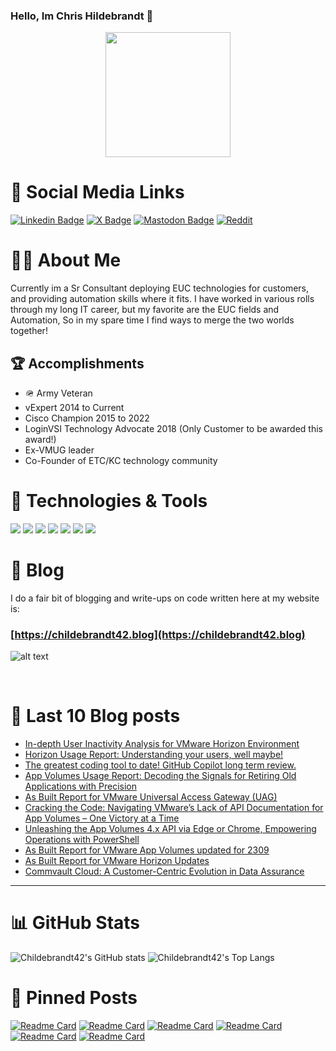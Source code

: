 ### Hello, Im Chris Hildebrandt :tumbler_glass:

<div id="header" align="center">
  <img src="https://media.giphy.com/media/ZqOGQO6ZMSqUYDHj0T/giphy.gif" width="200"/>
</div>

# :link: Social Media Links
[![Linkedin Badge](https://img.shields.io/badge/childebrandt42-linkedin-%230077B5?style=flat&logo=Linkedin&logoColor=white&link=https://www.linkedin.com/in/childebrandt42)](https://www.linkedin.com/in/childebrandt42)
[![X Badge](https://img.shields.io/badge/@childebrandt42-X-%23000000?style=flat&labelColor=1ca0f1&logo=X&logoColor=white&link=https://twitter.com/childebrandt42)](https://twitter.com/childebrandt42)
[![Mastodon Badge](https://img.shields.io/badge/@childebrandt42-MASTODON-%232B90D9?style=flat&logo=mastodon&logoColor=white&link=https://vmst.io/@childebrandt42)](https://vmst.io/@childebrandt42)
[![Reddit](https://img.shields.io/badge/childebrandt42-Reddit-FF4500?style=flat&logo=reddit&logoColor=white&link=https://www.reddit.com/user/childebrandt42)](https://www.reddit.com/user/childebrandt42)


# :technologist: About Me 
Currently im a Sr Consultant deploying EUC technologies for customers, and providing automation skills where it fits. I have worked in various rolls through my long IT career, but my favorite are the EUC fields and Automation, So in my spare time I find ways to merge the two worlds together! 

## :trophy: Accomplishments
* :military_helmet: Army Veteran
* vExpert 2014 to Current
* Cisco Champion 2015 to 2022
* LoginVSI Technology Advocate 2018 (Only Customer to be awarded this award!)
* Ex-VMUG leader
* Co-Founder of ETC/KC technology community

# :hammer: Technologies & Tools
![](https://img.shields.io/badge/OS-Windows-informational?style=flat&logo=Windows&logoColor=white&color=blue)
![](https://img.shields.io/badge/OS-Linux-informational?style=flat&logo=linux&logoColor=white&color=blue)
![](https://img.shields.io/badge/Editor-Vscode-informational?style=flat&logo=visualstudiocode&logoColor=white&color=blue)
![](https://img.shields.io/badge/Code-Powershell-informational?style=flat&logo=powershell&logoColor=white&color=blue)
![](https://img.shields.io/badge/Code-SQL-informational?style=flat&logo=microsoftsqlserver&logoColor=white&color=blue)
![](https://img.shields.io/badge/Cloud-Azure-informational?style=flat&logo=microsoftazure&logoColor=white&color=blue)
![](https://img.shields.io/badge/Technologies-VMware-informational?style=flat&logo=vmware&logoColor=white&color=blue)

# :notebook: Blog
I do a fair bit of blogging and write-ups on code written here at my website is:

### [https://childebrandt42.blog](https://childebrandt42.blog)

![alt text](https://childebrandt42.files.wordpress.com/2023/11/childebrandt42-logo-white-2.png?w=300) 

<br>

# :rotating_light: Last 10 Blog posts
<!-- BLOG-POST-LIST:START -->
- [In-depth User Inactivity Analysis for VMware Horizon Environment](https://childebrandt42.blog/2024/03/26/in-depth-user-inactivity-analysis-for-vmware-horizon-environment/)
- [Horizon Usage Report: Understanding your users, well maybe!](https://childebrandt42.blog/2024/03/12/horizon-usage-report-understanding-your-users-well-maybe/)
- [The greatest coding tool to date! GitHub Copilot long term review.](https://childebrandt42.blog/2024/02/27/the-greatest-coding-tool-to-date-github-copilot-long-time-review/)
- [App Volumes Usage Report: Decoding the Signals for Retiring Old Applications with Precision](https://childebrandt42.blog/2024/02/13/app-volumes-usage-report-decoding-the-signals-for-retiring-old-applications-with-precision/)
- [As Built Report for VMware Universal Access Gateway &lpar;UAG&rpar;](https://childebrandt42.blog/2024/02/05/as-built-report-for-vmware-universal-access-gateway-uag/)
- [Cracking the Code: Navigating VMware’s Lack of API Documentation for App Volumes – One Victory at a Time](https://childebrandt42.blog/2024/01/30/cracking-the-code-navigating-vmwares-lack-of-api-documentation-for-app-volumes-one-victory-at-a-time/)
- [Unleashing the App Volumes 4.x API via Edge or Chrome, Empowering Operations with PowerShell](https://childebrandt42.blog/2024/01/16/mastering-automation-unleashing-the-app-volumes-4-x-api-via-edge-or-chrome-empowering-operations-with-powershell-for-peak-efficiency/)
- [As Built Report for VMware App Volumes updated for 2309](https://childebrandt42.blog/2024/01/02/as-built-report-for-vmware-app-volumes-updated-for-2309/)
- [As Built Report for VMware Horizon Updates](https://childebrandt42.blog/2023/12/20/as-built-report-for-vmware-horizon-updates/)
- [Commvault Cloud: A Customer-Centric Evolution in Data Assurance](https://childebrandt42.blog/2023/11/23/commvault-cloud-a-customer-centric-evolution-in-data-assurance/)
<!-- BLOG-POST-LIST:END -->

---
# :bar_chart: GitHub Stats

![Childebrandt42's GitHub stats](https://github-readme-stats.vercel.app/api?username=childebrandt42&show_icons=true&theme=algolia&hide_rank=true)
![Childebrandt42's Top Langs](https://github-readme-stats.vercel.app/api/top-langs/?username=childebrandt42&hide_progress=false&theme=algolia)

# :pushpin: Pinned Posts
[![Readme Card](https://github-readme-stats.vercel.app/api/pin/?username=childebrandt42&repo=AsBuiltReport.VMware.Horizon)](https://github.com/childebrandt42/AsBuiltReport.VMware.Horizon)
[![Readme Card](https://github-readme-stats.vercel.app/api/pin/?username=childebrandt42&repo=AsBuiltReport.VMware.AppVolumes)](https://github.com/childebrandt42/AsBuiltReport.VMware.AppVolumes)
[![Readme Card](https://github-readme-stats.vercel.app/api/pin/?username=childebrandt42&repo=AsBuiltReport.VMware.UAG)](https://github.com/childebrandt42/AsBuiltReport.VMware.UAG)
[![Readme Card](https://github-readme-stats.vercel.app/api/pin/?username=childebrandt42&repo=AsBuiltReport.VMware.HorizonCloud)](https://github.com/childebrandt42/AsBuiltReport.VMware.HorizonCloud)
[![Readme Card](https://github-readme-stats.vercel.app/api/pin/?username=childebrandt42&repo=AsBuiltReport.VMware.WorkspaceOneAccess)](https://github.com/childebrandt42/AsBuiltReport.VMware.WorkspaceOneAccess)
[![Readme Card](https://github-readme-stats.vercel.app/api/pin/?username=childebrandt42&repo=AsBuiltReport.VMware.WorkspaceOneUEM)](https://github.com/childebrandt42/AsBuiltReport.VMware.WorkspaceOneUEM)